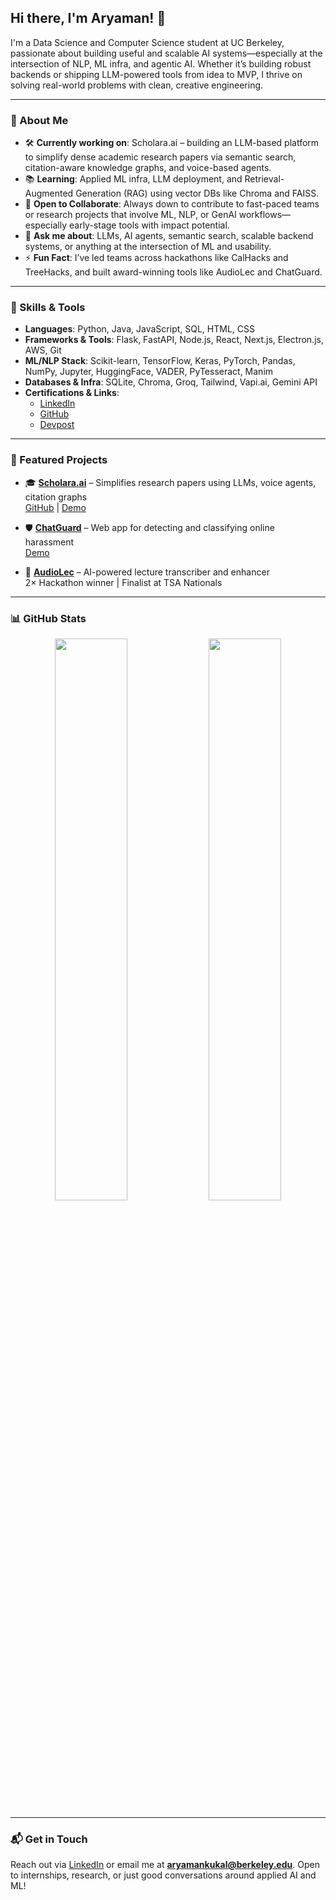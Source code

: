 ## Hi there, I'm Aryaman! 👋

I'm a Data Science and Computer Science student at UC Berkeley, passionate about building useful and scalable AI systems—especially at the intersection of NLP, ML infra, and agentic AI. Whether it’s building robust backends or shipping LLM-powered tools from idea to MVP, I thrive on solving real-world problems with clean, creative engineering.

---

### 🧠 About Me

- 🛠️ **Currently working on**: Scholara.ai – building an LLM-based platform to simplify dense academic research papers via semantic search, citation-aware knowledge graphs, and voice-based agents.
- 📚 **Learning**: Applied ML infra, LLM deployment, and Retrieval-Augmented Generation (RAG) using vector DBs like Chroma and FAISS.
- 🤝 **Open to Collaborate**: Always down to contribute to fast-paced teams or research projects that involve ML, NLP, or GenAI workflows—especially early-stage tools with impact potential.
- 💬 **Ask me about**: LLMs, AI agents, semantic search, scalable backend systems, or anything at the intersection of ML and usability.
- ⚡ **Fun Fact**: I’ve led teams across hackathons like CalHacks and TreeHacks, and built award-winning tools like AudioLec and ChatGuard.

---

### 🧰 Skills & Tools

- **Languages**: Python, Java, JavaScript, SQL, HTML, CSS
- **Frameworks & Tools**: Flask, FastAPI, Node.js, React, Next.js, Electron.js, AWS, Git
- **ML/NLP Stack**: Scikit-learn, TensorFlow, Keras, PyTorch, Pandas, NumPy, Jupyter, HuggingFace, VADER, PyTesseract, Manim
- **Databases & Infra**: SQLite, Chroma, Groq, Tailwind, Vapi.ai, Gemini API
- **Certifications & Links**:
  - [LinkedIn](https://www.linkedin.com/in/aryaman-kukal-2192581a9/)
  - [GitHub](https://github.com/aryamankukal)
  - [Devpost](https://devpost.com/aryamankukal)

---

### 🚀 Featured Projects

- 🎓 [**Scholara.ai**](https://devpost.com/software/scholora-ai) – Simplifies research papers using LLMs, voice agents, citation graphs  
  [GitHub](https://github.com/aryamankukal/CalHacks) | [Demo](https://youtu.be/vqJR_MNoJP0)

- 🛡️ [**ChatGuard**](https://github.com/aryamankukal/ChatGaurdWebApp) – Web app for detecting and classifying online harassment  
  [Demo](https://youtu.be/ybEy9ixKy70?si=SjnbZX9Qj9fnTCIt)

- 🧠 [**AudioLec**](https://github.com/aryamankukal/AudioLec) – AI-powered lecture transcriber and enhancer  
  2× Hackathon winner | Finalist at TSA Nationals

---

### 📊 GitHub Stats

<p align="center">
  <img src="https://github-readme-stats.vercel.app/api?username=aryamankukal&show_icons=true&theme=radical" width="48%" />
  <img src="https://github-readme-stats.vercel.app/api/top-langs/?username=aryamankukal&layout=compact&theme=radical" width="48%" />
</p>

---

### 📬 Get in Touch

Reach out via [LinkedIn](https://www.linkedin.com/in/aryaman-kukal-2192581a9/) or email me at **aryamankukal@berkeley.edu**. Open to internships, research, or just good conversations around applied AI and ML!
